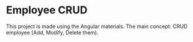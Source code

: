 # Employee CRUD

This project is made using the Angular materials.
The main concept: CRUD employee (Add, Modify, Delete them).